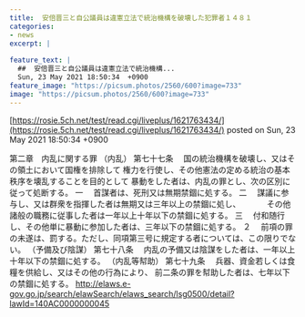 ```yaml
---
title:  安倍晋三と自公議員は違憲立法で統治機構を破壊した犯罪者１４８１ 
categories:
- news
excerpt: |
  
feature_text: |
  ##  安倍晋三と自公議員は違憲立法で統治機構...
  Sun, 23 May 2021 18:50:34  +0900
feature_image: "https://picsum.photos/2560/600?image=733"
image: "https://picsum.photos/2560/600?image=733"
---
```


[https://rosie.5ch.net/test/read.cgi/liveplus/1621763434/](https://rosie.5ch.net/test/read.cgi/liveplus/1621763434/)
posted on Sun, 23 May 2021 18:50:34  +0900

<!--more-->

第二章　内乱に関する罪 （内乱） 第七十七条 　国の統治機構を破壊し、又はその領土において国権を排除して 権力を行使し、その他憲法の定める統治の基本秩序を壊乱することを目的として 暴動をした者は、内乱の罪とし、次の区別に従って処断する。 一 　首謀者は、死刑又は無期禁錮に処する。 二 　謀議に参与し、又は群衆を指揮した者は無期又は三年以上の禁錮に処し、 　　　その他諸般の職務に従事した者は一年以上十年以下の禁錮に処する。 三 　付和随行し、その他単に暴動に参加した者は、三年以下の禁錮に処する。 ２ 　前項の罪の未遂は、罰する。ただし、同項第三号に規定する者については、この限りでない。 （予備及び陰謀） 第七十八条 　内乱の予備又は陰謀をした者は、一年以上十年以下の禁錮に処する。 （内乱等幇助） 第七十九条 　兵器、資金若しくは食糧を供給し、又はその他の行為により、 前二条の罪を幇助した者は、七年以下の禁錮に処する。 http://elaws.e-gov.go.jp/search/elawSearch/elaws_search/lsg0500/detail?lawId=140AC0000000045
